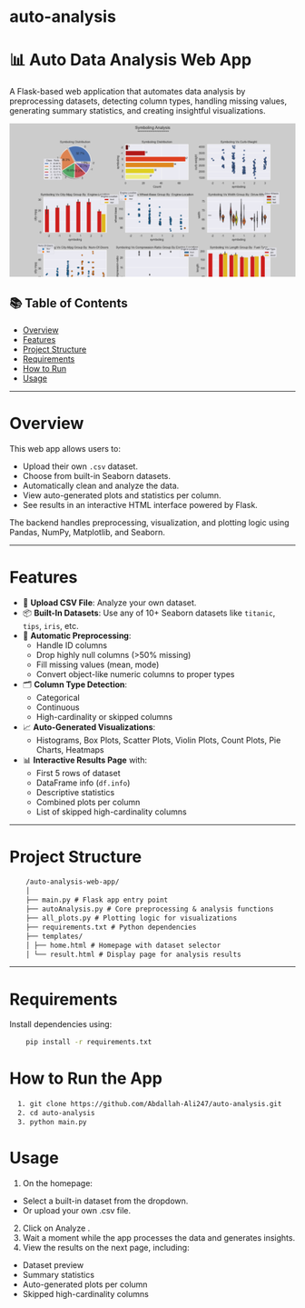 ﻿# auto-analysis
# 📊 Auto Data Analysis Web App

A Flask-based web application that automates data analysis by preprocessing datasets, detecting column types, handling missing values, generating summary statistics, and creating insightful visualizations.

![Screen from the Project](Project/static/result.png)


## 📚 Table of Contents

- [Overview](#overview)
- [Features](#features)
- [Project Structure](#project-structure)
- [Requirements](#requirements)
- [How to Run](#how-to-run)
- [Usage](#usage)
---

# Overview

This web app allows users to:
- Upload their own `.csv` dataset.
- Choose from built-in Seaborn datasets.
- Automatically clean and analyze the data.
- View auto-generated plots and statistics per column.
- See results in an interactive HTML interface powered by Flask.

The backend handles preprocessing, visualization, and plotting logic using Pandas, NumPy, Matplotlib, and Seaborn.

---

# Features

- 📁 **Upload CSV File**: Analyze your own dataset.
- 📦 **Built-In Datasets**: Use any of 10+ Seaborn datasets like `titanic`, `tips`, `iris`, etc.
- 🧹 **Automatic Preprocessing**:
  - Handle ID columns
  - Drop highly null columns (>50% missing)
  - Fill missing values (mean, mode)
  - Convert object-like numeric columns to proper types
- 🗂️ **Column Type Detection**:
  - Categorical
  - Continuous
  - High-cardinality or skipped columns
- 📈 **Auto-Generated Visualizations**:
  - Histograms, Box Plots, Scatter Plots, Violin Plots, Count Plots, Pie Charts, Heatmaps
- 📊 **Interactive Results Page** with:
  - First 5 rows of dataset
  - DataFrame info (`df.info`)
  - Descriptive statistics
  - Combined plots per column
  - List of skipped high-cardinality columns

---

# Project Structure
```
    /auto-analysis-web-app/
    │
    ├── main.py # Flask app entry point
    ├── autoAnalysis.py # Core preprocessing & analysis functions
    ├── all_plots.py # Plotting logic for visualizations
    ├── requirements.txt # Python dependencies
    ├── templates/
    │ ├── home.html # Homepage with dataset selector
    │ └── result.html # Display page for analysis results
```

---

# Requirements

Install dependencies using:

```bash
    pip install -r requirements.txt
```

# How to Run the App
```
  1. git clone https://github.com/Abdallah-Ali247/auto-analysis.git 
  2. cd auto-analysis
  3. python main.py
```
# Usage

1. On the homepage:
  * Select a built-in dataset from the dropdown.
  * Or upload your own .csv file.
2. Click on Analyze .
3. Wait a moment while the app processes the data and generates insights.
4. View the results on the next page, including:
  * Dataset preview
  * Summary statistics
  * Auto-generated plots per column
  * Skipped high-cardinality columns
